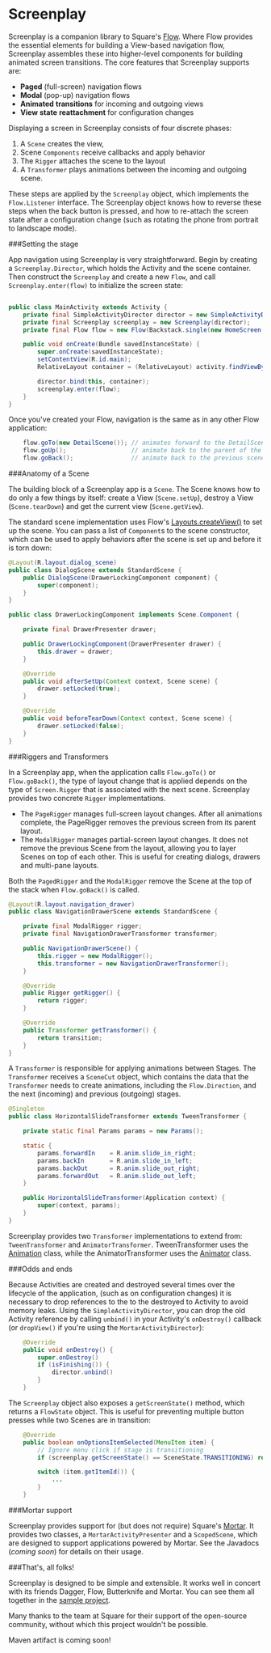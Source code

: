 Screenplay
==========

Screenplay is a companion library to Square's [Flow](http://corner.squareup.com/2014/01/mortar-and-flow.html). Where Flow provides
the essential elements for building a View-based navigation flow, Screenplay assembles these into
higher-level components for building animated screen transitions. The core features that Screenplay
supports are:

- **Paged** (full-screen) navigation flows
- **Modal** (pop-up) navigation flows
- **Animated** **transitions** for incoming and outgoing views
- **View** **state** **reattachment** for configuration changes

Displaying a screen in Screenplay consists of four discrete phases:

1. A `Scene` creates the view,
2. Scene `Components` receive callbacks and apply behavior
3. The `Rigger` attaches the scene to the layout
4. A `Transformer` plays animations between the incoming and outgoing scene.

These steps are applied by the `Screenplay` object, which implements the `Flow.Listener` interface. The
Screenplay object knows how to reverse these steps when the back button is pressed, and how to
re-attach the screen state after a configuration change (such as rotating the phone from portrait to
landscape mode).

###Setting the stage

App navigation using Screenplay is very straightforward. Begin by creating a `Screenplay.Director`,
which holds the Activity and the scene container. Then construct the `Screenplay` and create a new
`Flow`, and call `Screenplay.enter(flow)` to initialize the screen state:

```java

public class MainActivity extends Activity {
    private final SimpleActivityDirector director = new SimpleActivityDirector();
    private final Screenplay screenplay = new Screenplay(director);
    private final Flow flow = new Flow(Backstack.single(new HomeScreen()), screenplay);

    public void onCreate(Bundle savedInstanceState) {
        super.onCreate(savedInstanceState);
        setContentView(R.id.main);
        RelativeLayout container = (RelativeLayout) activity.findViewById(R.id.main);

        director.bind(this, container);
        screenplay.enter(flow);
    }
}
```

Once you've created your Flow, navigation is the same as in any other Flow application:

```java
    flow.goTo(new DetailScene()); // animates forward to the DetailScene
    flow.goUp();                  // animate back to the parent of the scene
    flow.goBack();                // animate back to the previous scene
```

###Anatomy of a Scene

The building block of a Screenplay app is a `Scene`. The Scene knows how to do
only a few things by itself: create a View (`Scene.setUp`), destroy a View (`Scene.tearDown`) and get
the current view (`Scene.getView`).

The standard scene implementation uses Flow's [Layouts.createView()](https://github.com/square/flow/blob/master/flow/src/main/java/flow/Layouts.java)
to set up the scene. You can pass a list of `Component`s to the scene constructor, which can be used
to apply behaviors after the scene is set up and before it is torn down:

```java
@Layout(R.layout.dialog_scene)
public class DialogScene extends StandardScene {
    public DialogScene(DrawerLockingComponent component) {
        super(component);
    }
}
```

```java
public class DrawerLockingComponent implements Scene.Component {

    private final DrawerPresenter drawer;

    public DrawerLockingComponent(DrawerPresenter drawer) {
        this.drawer = drawer;
    }

    @Override
    public void afterSetUp(Context context, Scene scene) {
        drawer.setLocked(true);
    }

    @Override
    public void beforeTearDown(Context context, Scene scene) {
        drawer.setLocked(false);
    }
}

```


###Riggers and Transformers

In a Screenplay app, when the application calls `Flow.goTo()` or `Flow.goBack()`, the type of layout
change that is applied depends on the type of ``Screen.Rigger`` that is associated with the next
scene. Screenplay provides two concrete `Rigger` implementations.

- The `PageRigger` manages full-screen layout changes. After all animations complete, the PageRigger
removes the previous screen from its parent layout.
- The `ModalRigger` manages partial-screen layout changes. It does not remove the previous Scene
from the layout, allowing you to layer Scenes on top of each other. This is useful for creating
dialogs, drawers and multi-pane layouts.

Both the `PagedRigger` and the `ModalRigger` remove the Scene at the top of the stack when `Flow.goBack()` is called.

```java
@Layout(R.layout.navigation_drawer)
public class NavigationDrawerScene extends StandardScene {

    private final ModalRigger rigger;
    private final NavigationDrawerTransformer transformer;

    public NavigationDrawerScene() {
        this.rigger = new ModalRigger();
        this.transformer = new NavigationDrawerTransformer();
    }

    @Override
    public Rigger getRigger() {
        return rigger;
    }

    @Override
    public Transformer getTransformer() {
        return transition;
    }
}
```

A `Transformer` is responsible for applying animations between Stages. The `Transformer` receives
a `SceneCut` object, which contains the data that the `Transformer` needs to create animations,
including the `Flow.Direction`, and the next (incoming) and previous (outgoing) stages.

```java
@Singleton
public class HorizontalSlideTransformer extends TweenTransformer {

    private static final Params params = new Params();

    static {
        params.forwardIn    = R.anim.slide_in_right;
        params.backIn       = R.anim.slide_in_left;
        params.backOut      = R.anim.slide_out_right;
        params.forwardOut   = R.anim.slide_out_left;
    }

    public HorizontalSlideTransformer(Application context) {
        super(context, params);
    }
}
```

Screenplay provides two `Transformer` implementations to extend from: `TweenTransformer`
and `AnimatorTransformer`. TweenTransformer uses the [Animation](http://developer.android.com/reference/android/view/animation/Animation.html) class, while
the AnimatorTransformer uses the [Animator](http://developer.android.com/reference/android/animation/Animator.html) class.

###Odds and ends

Because Activities are created and destroyed several times over the lifecycle of the application,
(such as on configuration changes) it is necessary to drop references to the to the destroyed to
Activity to avoid memory leaks. Using the `SimpleActivityDirector`, you can drop the old Activity reference by calling
`unbind()` in your Activity's `onDestroy()` callback (or `dropView()` if you're using the `MortarActivityDirector`):

```java
    @Override
    public void onDestroy() {
        super.onDestroy()
        if (isFinishing()) {
            director.unbind()
        }
    }
```

The `Screenplay` object also exposes a `getScreenState()` method, which returns a `FlowState` object. This is
useful for preventing multiple button presses while two Scenes are in transition:

```java
    @Override
    public boolean onOptionsItemSelected(MenuItem item) {
        // Ignore menu click if stage is transitioning
        if (screenplay.getScreenState() == SceneState.TRANSITIONING) return true;

        switch (item.getItemId()) {
            ...
        }
    }
```

###Mortar support

Screenplay provides support for (but does not require) Square's [Mortar](http://corner.squareup.com/2014/01/mortar-and-flow.html).
It provides two classes, a `MortarActivityPresenter` and a `ScopedScene`, which are designed to
support applications powered by Mortar. See the Javadocs (*coming soon*) for details on their usage.

###That's, all folks!

Screenplay is designed to be simple and extensible. It works well in concert with its friends
Dagger, Flow, Butterknife and Mortar. You can see them all together in the [sample project](https://github.com/weefbellington/screenplay/tree/master/sample/src/main).

Many thanks to the team at Square for their support of the open-source community, without which this project wouldn't be
possible.

Maven artifact is coming soon!